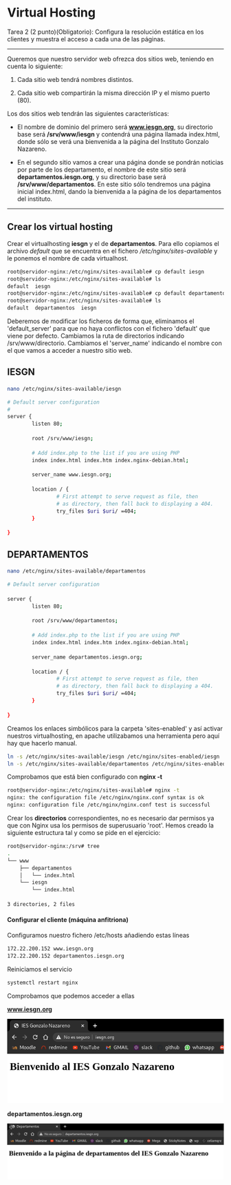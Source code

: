 # Virtual Hosting

Tarea 2 (2 punto)(Obligatorio): Configura la resolución estática en los clientes y muestra el acceso a cada una de las páginas.

______________________________________________________________________________________

Queremos que nuestro servidor web ofrezca dos sitios web, teniendo en cuenta lo siguiente:

1. Cada sitio web tendrá nombres distintos.

2. Cada sitio web compartirán la misma dirección IP y el mismo puerto (80).

Los dos sitios web tendrán las siguientes características:

* El nombre de dominio del primero será **www.iesgn.org**, su directorio base será **/srv/www/iesgn** y contendrá una página llamada index.html, donde sólo se verá una bienvenida a la página del Instituto Gonzalo Nazareno.

* En el segundo sitio vamos a crear una página donde se pondrán noticias por parte de los departamento, el nombre de este sitio será **departamentos.iesgn.org**, y su directorio base será **/srv/www/departamentos**. En este sitio sólo tendremos una página inicial index.html, dando la bienvenida a la página de los departamentos del instituto.

______________________________________________________________________________________

## Crear los virtual hosting

Crear el virtualhosting **iesgn** y el de **departamentos**. Para ello copiamos el archivo *default* que se encuentra en el fichero */etc/nginx/sites-available* y le ponemos el nombre de cada virtualhost.

```sh
root@servidor-nginx:/etc/nginx/sites-available# cp default iesgn
root@servidor-nginx:/etc/nginx/sites-available# ls
default  iesgn
root@servidor-nginx:/etc/nginx/sites-available# cp default departamentos
root@servidor-nginx:/etc/nginx/sites-available# ls
default  departamentos	iesgn

```

Deberemos de modificar los ficheros de forma que, eliminamos el 'default_server' para que no haya conflictos con el fichero 'default' que viene por defecto. Cambiamos la ruta de directorios indicando /srv/www/directorio. Cambiamos el 'server_name' indicando el nombre con el que vamos a acceder a nuestro sitio web.

## **IESGN**

```sh
nano /etc/nginx/sites-available/iesgn 
```

```sh
# Default server configuration
#
server {
        listen 80;

        root /srv/www/iesgn;

        # Add index.php to the list if you are using PHP
        index index.html index.htm index.nginx-debian.html;

        server_name www.iesgn.org;

        location / {
                # First attempt to serve request as file, then
                # as directory, then fall back to displaying a 404.
                try_files $uri $uri/ =404;
        }

}

```

## **DEPARTAMENTOS**

```sh
nano /etc/nginx/sites-available/departamentos 
```

```sh
# Default server configuration

server {
        listen 80;

        root /srv/www/departamentos;

        # Add index.php to the list if you are using PHP
        index index.html index.htm index.nginx-debian.html;

        server_name departamentos.iesgn.org;

        location / {
                # First attempt to serve request as file, then
                # as directory, then fall back to displaying a 404.
                try_files $uri $uri/ =404;
        }

}

```

Creamos los enlaces simbólicos para la carpeta 'sites-enabled' y así activar nuestros virtualhosting, en apache utilizabamos una herramienta pero aquí hay que hacerlo manual.

```sh
ln -s /etc/nginx/sites-available/iesgn /etc/nginx/sites-enabled/iesgn
ln -s /etc/nginx/sites-available/departamentos /etc/nginx/sites-enabled/departamentos

```
Comprobamos que está bien configurado con **nginx -t**

```sh
root@servidor-nginx:/etc/nginx/sites-available# nginx -t
nginx: the configuration file /etc/nginx/nginx.conf syntax is ok
nginx: configuration file /etc/nginx/nginx.conf test is successful

```

Crear los **directorios** correspondientes, no es necesario dar permisos ya que con Nginx usa los permisos de superusuario 'root'. Hemos creado la siguiente estructura tal y como se pide en el ejercicio:

```sh
root@servidor-nginx:/srv# tree
.
└── www
    ├── departamentos
    │   └── index.html
    └── iesgn
        └── index.html

3 directories, 2 files


```

#### Configurar el cliente (máquina anfitriona)

Configuramos nuestro fichero /etc/hosts añadiendo estas líneas

```sh
172.22.200.152 www.iesgn.org
172.22.200.152 departamentos.iesgn.org

```

Reiniciamos el servicio

```sh
systemctl restart nginx
```

Comprobamos que podemos acceder a ellas

**www.iesgn.org**

![iesgn.png](https://github.com/CeliaGMqrz/servidor_Nginx/blob/main/capturas/iesgn.png)

**departamentos.iesgn.org**

![departamentos.png](https://github.com/CeliaGMqrz/servidor_Nginx/blob/main/capturas/departamentos.png)
